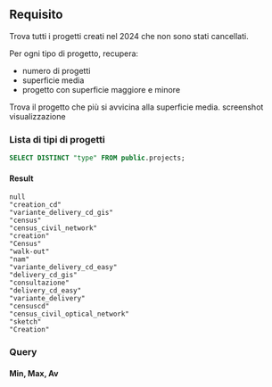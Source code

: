 ## Requisito
Trova tutti i progetti creati nel 2024 che non sono stati cancellati.

Per ogni tipo di progetto, recupera:
- numero di progetti
- superficie media
- progetto con superficie maggiore e minore

Trova il progetto che più si avvicina alla superficie media. screenshot visualizzazione

### Lista di tipi di progetti
```SQL
SELECT DISTINCT "type" FROM public.projects;
```

#### Result
```
null
"creation_cd"
"variante_delivery_cd_gis"
"census"
"census_civil_network"
"creation"
"Census"
"walk-out"
"nam"
"variante_delivery_cd_easy"
"delivery_cd_gis"
"consultazione"
"delivery_cd_easy"
"variante_delivery"
"censuscd"
"census_civil_optical_network"
"sketch"
"Creation"
```

### Query
#### Min, Max, Av